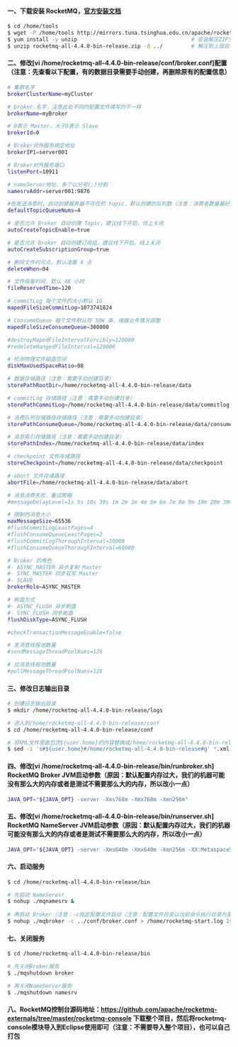 #### 一、下载安装 RocketMQ，[官方安装文档](http://rocketmq.apache.org/docs/quick-start)
```bash
$ cd /home/tools
$ wget -P /home/tools http://mirrors.tuna.tsinghua.edu.cn/apache/rocketmq/4.4.0/rocketmq-all-4.4.0-bin-release.zip
$ yum install -y unzip                                    # 安装解压ZIP文件工具（如果已经有了，就不用再安装了）
$ unzip rocketmq-all-4.4.0-bin-release.zip -d ../         # 解压到上层目录
```

#### 二、修改[vi /home/rocketmq-all-4.4.0-bin-release/conf/broker.conf]配置（注意：先查看以下配置，有的数据目录需要手动创建，再删除原有的配置信息）
```bash
# 集群名字
brokerClusterName=myCluster   

# broker 名字，注意此处不同的配置文件填写的不一样
brokerName=myBroker

# 0表示 Master，大于0表示 Slave
brokerId=0

# Broker对外服务绑定地址
brokerIP1=server001

# Broker对外服务端口
listenPort=10911

# nameServer地址，多个以分号(;)分割
namesrvAddr=server001:9876

#在发送消息时，自动创建服务器不存在的 topic，默认创建的队列数（注意：消费者数量最好是这个数的倍数，以达到消息最好的负载均衡）
defaultTopicQueueNums=4

# 是否允许 Broker 自动创建 Topic，建议线下开启，线上关闭
autoCreateTopicEnable=true

# 是否允许 Broker 自动创建订阅组，建议线下开启，线上关闭
autoCreateSubscriptionGroup=true

# 删除文件时间点，默认凌晨 4 点
deleteWhen=04

# 文件保留时间，默认 48 小时
fileReservedTime=120

# commitLog 每个文件的大小默认 1G
mapedFileSizeCommitLog=1073741824

# ConsumeQueue 每个文件默认存 30W 条，根据业务情况调整
mapedFileSizeConsumeQueue=300000

#destroyMapedFileIntervalForcibly=120000
#redeleteHangedFileInterval=120000

# 检测物理文件磁盘空间
diskMaxUsedSpaceRatio=88

# 数据存储路径（注意：需要手动创建目录）
storePathRootDir=/home/rocketmq-all-4.4.0-bin-release/data

# commitLog 存储路径（注意：需要手动创建目录）
storePathCommitLog=/home/rocketmq-all-4.4.0-bin-release/data/commitlog

# 消费队列存储路径存储路径（注意：需要手动创建目录）
storePathConsumeQueue=/home/rocketmq-all-4.4.0-bin-release/data/consumequeue

# 消息索引存储路径（注意：需要手动创建目录）
storePathIndex=/home/rocketmq-all-4.4.0-bin-release/data/index

# checkpoint 文件存储路径
storeCheckpoint=/home/rocketmq-all-4.4.0-bin-release/data/checkpoint

# abort 文件存储路径
abortFile=/home/rocketmq-all-4.4.0-bin-release/data/abort

# 消息消费失败，重试策略
#messageDelayLevel=1s 5s 10s 30s 1m 2m 3m 4m 5m 6m 7m 8m 9m 10m 20m 30m 1h 2h

# 限制的消息大小
maxMessageSize=65536
#flushCommitLogLeastPages=4
#flushConsumeQueueLeastPages=2
#flushCommitLogThoroughInterval=10000
#flushConsumeQueueThoroughInterval=60000

# Broker 的角色
#- ASYNC_MASTER 异步复制 Master
#- SYNC_MASTER 同步双写 Master
#- SLAVE
brokerRole=ASYNC_MASTER

# 刷盘方式
#- ASYNC_FLUSH 异步刷盘
#- SYNC_FLUSH 同步刷盘
flushDiskType=ASYNC_FLUSH

#checkTransactionMessageEnable=false

# 发消息线程池数量
#sendMessageThreadPoolNums=128

# 拉消息线程池数量
#pullMessageThreadPoolNums=128
```

#### 三、修改日志输出目录
```bash
# 创建日志输出目录
$ mkdir /home/rocketmq-all-4.4.0-bin-release/logs

# 进入到/home/rocketmq-all-4.4.0-bin-release/conf
$ cd /home/rocketmq-all-4.4.0-bin-release/conf

# 将XML文件里面包含${user.home}的内容替换成/home/rocketmq-all-4.4.0-bin-release
$ sed -i 's#${user.home}#/home/rocketmq-all-4.4.0-bin-release#g' *.xml
```

#### 四、修改[vi /home/rocketmq-all-4.4.0-bin-release/bin/runbroker.sh] RocketMQ Broker JVM启动参数（原因：默认配置内存过大，我们的机器可能没有那么大的内存或者是测试不需要那么大的内存，所以改小一点）
```bash
JAVA_OPT="${JAVA_OPT} -server -Xms768m -Xmx768m -Xmn256m"
```

#### 五、修改[vi /home/rocketmq-all-4.4.0-bin-release/bin/runserver.sh] RocketMQ NameServer JVM启动参数（原因：默认配置内存过大，我们的机器可能没有那么大的内存或者是测试不需要那么大的内存，所以改小一点）
```bash
JAVA_OPT="${JAVA_OPT} -server -Xms640m -Xmx640m -Xmn256m -XX:MetaspaceSize=128m -XX:MaxMetaspaceSize=320m"
```

#### 六、启动服务
```bash
$ cd /home/rocketmq-all-4.4.0-bin-release/bin

# 先启动 NameSerevr
$ nohup ./mqnamesrv &  
             
# 再启动 Broker（注意：-c指定配置文件启动（注意：配置文件目录以当前命令执行目录为基准）；最后将命令启动时的输出信息放到/home/rocketmq-start.log文件）         
$ nohup ./mqbroker -c ../conf/broker.conf > /home/rocketmq-start.log 2>&1 &
```

#### 七、关闭服务
```bash
$ cd /home/rocketmq-all-4.4.0-bin-release/bin

# 先关闭Broker服务
$ ./mqshutdown broker

# 再关闭NameServer服务
$ ./mqshutdown namesrv
```

#### 八、RocketMQ控制台源码地址：https://github.com/apache/rocketmq-externals/tree/master/rocketmq-console 下载整个项目，然后将rocketmq-console模块导入到Eclipse使用即可（注意：不需要导入整个项目），也可以自己打包

